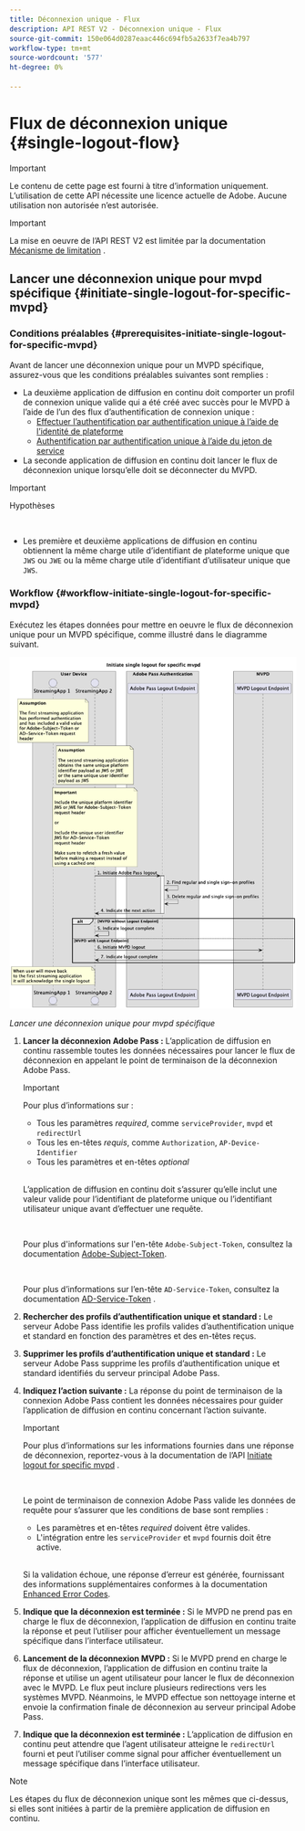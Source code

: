 ```yaml
---
title: Déconnexion unique - Flux
description: API REST V2 - Déconnexion unique - Flux
source-git-commit: 150e064d0287eaac446c694fb5a2633f7ea4b797
workflow-type: tm+mt
source-wordcount: '577'
ht-degree: 0%

---
```



# Flux de déconnexion unique {#single-logout-flow}

>[!IMPORTANT]
>
> Le contenu de cette page est fourni à titre d’information uniquement. L’utilisation de cette API nécessite une licence actuelle de Adobe. Aucune utilisation non autorisée n’est autorisée.

>[!IMPORTANT]
>
> La mise en oeuvre de l’API REST V2 est limitée par la documentation [Mécanisme de limitation](/help/authentication/throttling-mechanism.md) .

## Lancer une déconnexion unique pour mvpd spécifique {#initiate-single-logout-for-specific-mvpd}

### Conditions préalables {#prerequisites-initiate-single-logout-for-specific-mvpd}

Avant de lancer une déconnexion unique pour un MVPD spécifique, assurez-vous que les conditions préalables suivantes sont remplies :

* La deuxième application de diffusion en continu doit comporter un profil de connexion unique valide qui a été créé avec succès pour le MVPD à l’aide de l’un des flux d’authentification de connexion unique :
   * [Effectuer l’authentification par authentification unique à l’aide de l’identité de plateforme](./rest-api-v2-single-sign-on-platform-identity-flows.md)
   * [Authentification par authentification unique à l’aide du jeton de service](./rest-api-v2-single-sign-on-service-token-flows.md)
* La seconde application de diffusion en continu doit lancer le flux de déconnexion unique lorsqu’elle doit se déconnecter du MVPD.

>[!IMPORTANT]
> 
> Hypothèses
>
> <br/>
> 
> * Les première et deuxième applications de diffusion en continu obtiennent la même charge utile d’identifiant de plateforme unique que `JWS` ou `JWE` ou la même charge utile d’identifiant d’utilisateur unique que `JWS`.

### Workflow {#workflow-initiate-single-logout-for-specific-mvpd}

Exécutez les étapes données pour mettre en oeuvre le flux de déconnexion unique pour un MVPD spécifique, comme illustré dans le diagramme suivant.

![Lancer une déconnexion unique pour mvpd spécifique](../../../assets/rest-api-v2/flows/single-sign-on-access-flows/rest-api-v2-initiate-single-logout-for-specific-mvpd-flow.png)

*Lancer une déconnexion unique pour mvpd spécifique*

1. **Lancer la déconnexion Adobe Pass :** L’application de diffusion en continu rassemble toutes les données nécessaires pour lancer le flux de déconnexion en appelant le point de terminaison de la déconnexion Adobe Pass.

   >[!IMPORTANT]
   >
   > Pour plus d’informations sur :[](../../apis/logout-apis/rest-api-v2-logout-apis-initiate-logout-for-specific-mvpd.md)
   >
   > * Tous les paramètres _required_, comme `serviceProvider`, `mvpd` et `redirectUrl`
   > * Tous les en-têtes _requis_, comme `Authorization`, `AP-Device-Identifier`
   > * Tous les paramètres et en-têtes _optional_
   >
   > <br/>
   >
   > L’application de diffusion en continu doit s’assurer qu’elle inclut une valeur valide pour l’identifiant de plateforme unique ou l’identifiant utilisateur unique avant d’effectuer une requête.
   >
   > <br/>
   > 
   > Pour plus d&#39;informations sur l&#39;en-tête `Adobe-Subject-Token`, consultez la documentation [Adobe-Subject-Token](../../appendix/headers/rest-api-v2-appendix-headers-adobe-subject-token.md).
   > 
   > <br/>
   > 
   > Pour plus d’informations sur l’en-tête `AD-Service-Token`, consultez la documentation [AD-Service-Token](../../appendix/headers/rest-api-v2-appendix-headers-ad-service-token.md) .

1. **Rechercher des profils d’authentification unique et standard :** Le serveur Adobe Pass identifie les profils valides d’authentification unique et standard en fonction des paramètres et des en-têtes reçus.

1. **Supprimer les profils d’authentification unique et standard :** Le serveur Adobe Pass supprime les profils d’authentification unique et standard identifiés du serveur principal Adobe Pass.

1. **Indiquez l’action suivante :** La réponse du point de terminaison de la connexion Adobe Pass contient les données nécessaires pour guider l’application de diffusion en continu concernant l’action suivante.

   >[!IMPORTANT]
   >
   > Pour plus d’informations sur les informations fournies dans une réponse de déconnexion, reportez-vous à la documentation de l’API [Initiate logout for specific mvpd](../../apis/logout-apis/rest-api-v2-logout-apis-initiate-logout-for-specific-mvpd.md) .
   > 
   > <br/>
   > 
   > Le point de terminaison de connexion Adobe Pass valide les données de requête pour s’assurer que les conditions de base sont remplies :
   >
   > * Les paramètres et en-têtes _required_ doivent être valides.
   > * L&#39;intégration entre les `serviceProvider` et `mvpd` fournis doit être active.
   >
   > <br/>
   > 
   > Si la validation échoue, une réponse d’erreur est générée, fournissant des informations supplémentaires conformes à la documentation [Enhanced Error Codes](../../../enhanced-error-codes.md).

1. **Indique que la déconnexion est terminée :** Si le MVPD ne prend pas en charge le flux de déconnexion, l’application de diffusion en continu traite la réponse et peut l’utiliser pour afficher éventuellement un message spécifique dans l’interface utilisateur.

1. **Lancement de la déconnexion MVPD :** Si le MVPD prend en charge le flux de déconnexion, l’application de diffusion en continu traite la réponse et utilise un agent utilisateur pour lancer le flux de déconnexion avec le MVPD. Le flux peut inclure plusieurs redirections vers les systèmes MVPD. Néanmoins, le MVPD effectue son nettoyage interne et envoie la confirmation finale de déconnexion au serveur principal Adobe Pass.

1. **Indique que la déconnexion est terminée :** L’application de diffusion en continu peut attendre que l’agent utilisateur atteigne le `redirectUrl` fourni et peut l’utiliser comme signal pour afficher éventuellement un message spécifique dans l’interface utilisateur.

>[!NOTE]
>
> Les étapes du flux de déconnexion unique sont les mêmes que ci-dessus, si elles sont initiées à partir de la première application de diffusion en continu.
